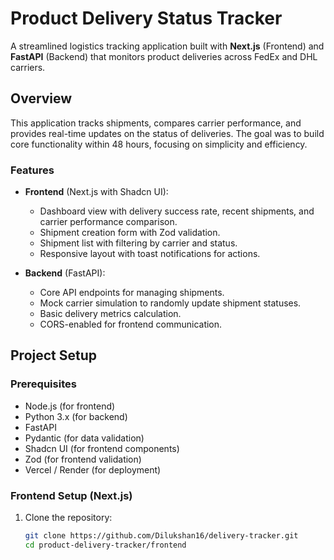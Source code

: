 # Product Delivery Status Tracker

A streamlined logistics tracking application built with **Next.js** (Frontend) and **FastAPI** (Backend) that monitors product deliveries across FedEx and DHL carriers.

## Overview

This application tracks shipments, compares carrier performance, and provides real-time updates on the status of deliveries. The goal was to build core functionality within 48 hours, focusing on simplicity and efficiency.

### Features
- **Frontend** (Next.js with Shadcn UI):
  - Dashboard view with delivery success rate, recent shipments, and carrier performance comparison.
  - Shipment creation form with Zod validation.
  - Shipment list with filtering by carrier and status.
  - Responsive layout with toast notifications for actions.
  
- **Backend** (FastAPI):
  - Core API endpoints for managing shipments.
  - Mock carrier simulation to randomly update shipment statuses.
  - Basic delivery metrics calculation.
  - CORS-enabled for frontend communication.


## Project Setup

### Prerequisites

- Node.js (for frontend)
- Python 3.x (for backend)
- FastAPI
- Pydantic (for data validation)
- Shadcn UI (for frontend components)
- Zod (for frontend validation)
- Vercel / Render (for deployment)

### Frontend Setup (Next.js)
1. Clone the repository:
   ```bash
   git clone https://github.com/Dilukshan16/delivery-tracker.git
   cd product-delivery-tracker/frontend
